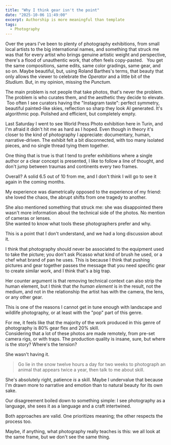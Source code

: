 ```yaml
---
title: "Why I think gear isn't the point"
date: "2025-10-06 11:49:00"
excerpt: Authorship is more meaningful than template
tags:
  - Photography
---
```


Over the years I've been to plenty of photography exhibitions, from small local
artists to the big international names, and something that struck me was that
for every artist who brings genuine artistic weight and perspective, there's a
flood of unauthentic work, that often feels copy-pasted.  
You get the same compositions, same edits, same color gradings, same gear, and
so on. Maybe beautiful, but, using Roland Barthes's terms, that beauty that
only allows the viewer to celebrate the *Operator* and a little bit of the
*Studium.* But, in my opinion, missing the *Punctum.*

The main problem is not people that take photos, that's never the problem. The
problem is who curates them, and the aesthetic they decide to elevate.  Too
often I see curators having the "Instagram taste": perfect symmetry, beautiful
painted-like skies, reflection so sharp they look AI generated. It's
algorithmic pop. Polished and efficient, but completely empty. 

Last Saturday I went to see World Press Photo exhibition here in Turin, and I'm
afraid it didn't hit me as hard as I hoped. Even though in theory it's closer
to the kind of photography I appreciate: documentary, human, narrative-driven.
The exhibit felt a bit disconnected, with too many isolated pieces, and no
single thread tying them together.

One thing that is true is that I tend to prefer exhibitions where a single
author or a clear concept is presented, I like to follow a line of thought, and
don't jump between traumas and continents every two frames.

Overall? A solid 6.5 out of 10 from me, and I don't think I will go to see it
again in the coming months.

My experience was diametrically opposed to the experience of my friend: she
loved the chaos, the abrupt shifts from one tragedy to another.

She also mentioned something that struck me: she was disappointed there wasn't
more information about the technical side of the photos. No mention of cameras
or lenses.  
She wanted to know what tools these photographers prefer and why.

This is a point that I don't understand, and we had a long discussion about it.

I think that photography should never be associated to the equipment used
to take the picture; you don't ask Picasso what kind of brush he used, or a
chef what brand of pan he uses. This is because I think that pushing pictures
and gear together passes the message that you need specific gear to create
similar work, and I think that's a big trap.

Her counter argument is that removing technical context can also strip the
human element, but I think that *the human element* is in the result, not the
medium, and not in the relationship the artist has with the camera, the lens,
or any other gear.

This is one of the reasons I cannot get in tune enough with landscape and
wildlife photography, or at least with the "pop" part of this genre.

For me, it feels like that the majority of the work produced in this genre of
photography is 80% gear flex and 20% skill.  
Considering that a lot of these photos are made remotely, from pre-set camera
rigs, or with traps. The production quality is insane, sure, but where is the
story? Where's the tension?

She wasn't having it.
> Go lie in the snow twelve hours a day for two weeks
> to photograph an animal that appears twice a year, then talk to me about
> skill.

She's absolutely right, patience *is* a skill. Maybe I undervalue that because
I'm drawn more to narrative and emotion than to natural beauty for its own
sake.

Our disagreement boiled down to something simple: I see photography
as a language, she sees it as a language and a craft intertwined.

Both approaches are valid. One prioritizes meaning; the other respects the
process too.

Maybe, if anything, what photography really teaches is this: we all look at the
same frame, but we don't see the same thing.
